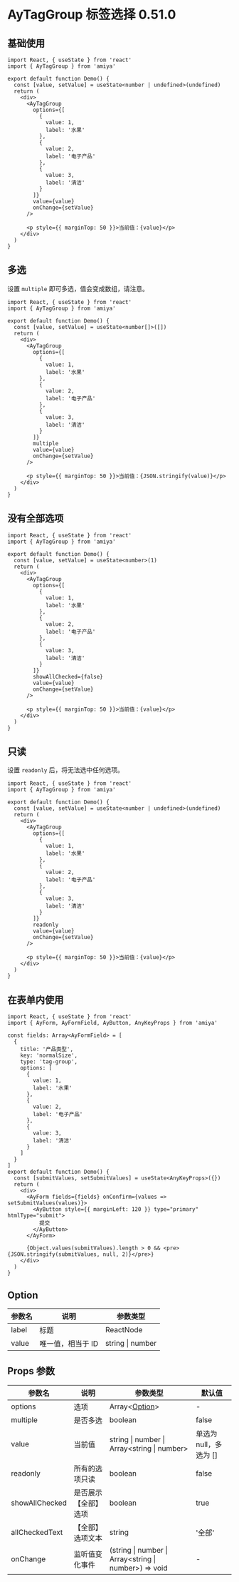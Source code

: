 # AyTagGroup 标签选择 <Badge>0.51.0</Badge>

## 基础使用

```tsx
import React, { useState } from 'react'
import { AyTagGroup } from 'amiya'

export default function Demo() {
  const [value, setValue] = useState<number | undefined>(undefined)
  return (
    <div>
      <AyTagGroup
        options={[
          {
            value: 1,
            label: '水果'
          },
          {
            value: 2,
            label: '电子产品'
          },
          {
            value: 3,
            label: '清洁'
          }
        ]}
        value={value}
        onChange={setValue}
      />

      <p style={{ marginTop: 50 }}>当前值：{value}</p>
    </div>
  )
}
```

## 多选

设置 `multiple` 即可多选，值会变成数组，请注意。

```tsx
import React, { useState } from 'react'
import { AyTagGroup } from 'amiya'

export default function Demo() {
  const [value, setValue] = useState<number[]>([])
  return (
    <div>
      <AyTagGroup
        options={[
          {
            value: 1,
            label: '水果'
          },
          {
            value: 2,
            label: '电子产品'
          },
          {
            value: 3,
            label: '清洁'
          }
        ]}
        multiple
        value={value}
        onChange={setValue}
      />

      <p style={{ marginTop: 50 }}>当前值：{JSON.stringify(value)}</p>
    </div>
  )
}
```

## 没有全部选项

```tsx
import React, { useState } from 'react'
import { AyTagGroup } from 'amiya'

export default function Demo() {
  const [value, setValue] = useState<number>(1)
  return (
    <div>
      <AyTagGroup
        options={[
          {
            value: 1,
            label: '水果'
          },
          {
            value: 2,
            label: '电子产品'
          },
          {
            value: 3,
            label: '清洁'
          }
        ]}
        showAllChecked={false}
        value={value}
        onChange={setValue}
      />

      <p style={{ marginTop: 50 }}>当前值：{value}</p>
    </div>
  )
}
```

## 只读

设置 `readonly` 后，将无法选中任何选项。

```tsx
import React, { useState } from 'react'
import { AyTagGroup } from 'amiya'

export default function Demo() {
  const [value, setValue] = useState<number | undefined>(undefined)
  return (
    <div>
      <AyTagGroup
        options={[
          {
            value: 1,
            label: '水果'
          },
          {
            value: 2,
            label: '电子产品'
          },
          {
            value: 3,
            label: '清洁'
          }
        ]}
        readonly
        value={value}
        onChange={setValue}
      />

      <p style={{ marginTop: 50 }}>当前值：{value}</p>
    </div>
  )
}
```

## 在表单内使用

```tsx
import React, { useState } from 'react'
import { AyForm, AyFormField, AyButton, AnyKeyProps } from 'amiya'

const fields: Array<AyFormField> = [
  {
    title: '产品类型',
    key: 'normalSize',
    type: 'tag-group',
    options: [
      {
        value: 1,
        label: '水果'
      },
      {
        value: 2,
        label: '电子产品'
      },
      {
        value: 3,
        label: '清洁'
      }
    ]
  }
]
export default function Demo() {
  const [submitValues, setSubmitValues] = useState<AnyKeyProps>({})
  return (
    <div>
      <AyForm fields={fields} onConfirm={values => setSubmitValues(values)}>
        <AyButton style={{ marginLeft: 120 }} type="primary" htmlType="submit">
          提交
        </AyButton>
      </AyForm>

      {Object.values(submitValues).length > 0 && <pre>{JSON.stringify(submitValues, null, 2)}</pre>}
    </div>
  )
}
```

## Option

| 参数名 | 说明              | 参数类型         |
| ------ | ----------------- | ---------------- |
| label  | 标题              | ReactNode        |
| value  | 唯一值，相当于 ID | string \| number |

## Props 参数

| 参数名         | 说明                 | 参数类型                                              | 默认值                 |
| -------------- | -------------------- | ----------------------------------------------------- | ---------------------- |
| options        | 选项                 | Array<[Option](#option)>                              | -                      |
| multiple       | 是否多选             | boolean                                               | false                  |
| value          | 当前值               | string \| number \| Array<string \| number>           | 单选为 null，多选为 [] |
| readonly       | 所有的选项只读       | boolean                                               | false                  |
| showAllChecked | 是否展示【全部】选项 | boolean                                               | true                   |
| allCheckedText | 【全部】选项文本     | string                                                | '全部'                 |
| onChange       | 监听值变化事件       | (string \| number \| Array<string \| number>) => void | -                      |
